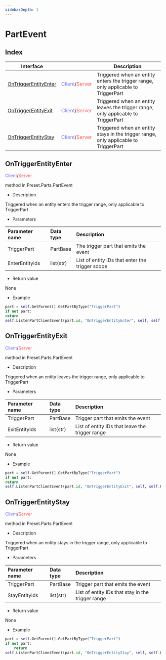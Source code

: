 ```yaml
--- 
sidebarDepth: 1 
--- 
```

# PartEvent 

## Index 

| Interface | <div style="width: 3em"></div> | Description | 
| --- | --- | --- | 
| [OnTriggerEntityEnter](#ontriggerentityenter) | <span style="display:inline;color:#7575f9">Client</span>/<span style="display:inline;color:#ff5555">Server</span> | Triggered when an entity enters the trigger range, only applicable to TriggerPart | 
| [OnTriggerEntityExit](#ontriggerentityexit) | <span style="display:inline;color:#7575f9">Client</span>/<span style="display:inline;color:#ff5555">Server</span> | Triggered when an entity leaves the trigger range, only applicable to TriggerPart | 
| [OnTriggerEntityStay](#ontriggerentitystay) | <span style="display:inline;color:#7575f9">Client</span>/<span style="display:inline;color:#ff5555">Server</span> | Triggered when an entity stays in the trigger range, only applicable to TriggerPart | 

## OnTriggerEntityEnter 

<span style="display:inline;color:#7575f9">Client</span>/<span style="display:inline;color:#ff5555">Server</span> 

method in Preset.Parts.PartEvent 

- Description 

Triggered when an entity enters the trigger range, only applicable to TriggerPart 

- Parameters 

| Parameter name | <div style="width: 4em">Data type</div> | Description | 
| :--- | :--- | :--- | 
| TriggerPart | PartBase | The trigger part that emits the event | 
| EnterEntityIds | list(str) | List of entity IDs that enter the trigger scope | 

- Return value 

None 

- Example 

```python 
part = self.GetParent().GetPartByType("TriggerPart") 
if not part: 
return 
self.ListenPartClientEvent(part.id, "OnTriggerEntityEnter", self, self.OnTriggerEntityEnter) 
``` 

## OnTriggerEntityExit 


<span style="display:inline;color:#7575f9">Client</span>/<span style="display:inline;color:#ff5555">Server</span> 

method in Preset.Parts.PartEvent 

- Description 

Triggered when an entity leaves the trigger range, only applicable to TriggerPart 

- Parameters 

| Parameter name | <div style="width: 4em">Data type</div> | Description | 
| :--- | :--- | :--- | 
| TriggerPart | PartBase | Trigger part that emits the event | 
| ExitEntityIds | list(str) | List of entity IDs that leave the trigger range | 

- Return value 

None 

- Example 

```python 
part = self.GetParent().GetPartByType("TriggerPart") 
if not part: 
return 
self.ListenPartClientEvent(part.id, "OnTriggerEntityExit", self, self.OnTriggerEntityExit) 
``` 

## OnTriggerEntityStay 

<span style="display:inline;color:#7575f9">Client</span>/<span style="display:inline;color:#ff5555">Server</span> 

method in Preset.Parts.PartEvent 

- Description 

Triggered when an entity stays in the trigger range, only applicable to TriggerPart 

- Parameters 

| Parameter name | <div style="width: 4em">Data type</div> | Description | 
| :--- | :--- | :--- | 
| TriggerPart | PartBase | Trigger part that emits the event | 
| StayEntityIds | list(str) | List of entity IDs that stay in the trigger range | 

- Return value 

None


- Example

```python
part = self.GetParent().GetPartByType("TriggerPart")
if not part:
    return
self.ListenPartClientEvent(part.id, "OnTriggerEntityStay", self, self.OnTriggerEntityStay)
```